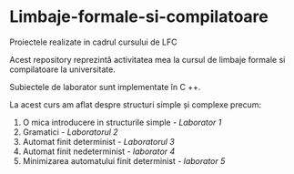 # Limbaje-formale-si-compilatoare
Proiectele realizate in cadrul cursului de LFC

Acest repository reprezintă activitatea mea la cursul de limbaje formale si compilatoare la universitate.

Subiectele de laborator sunt implementate în C ++.

La acest curs am aflat despre structuri simple și complexe precum:

1. O mica introducere in structurile simple - *Laborator 1*
1. Gramatici - *Laboratorul 2*
1. Automat finit determinist - *Laboratorul 3*
1. Automat finit nedeterminist - *laborator 4*
1. Minimizarea automatului finit determinist - *laborator 5*